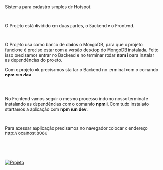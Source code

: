 # <title>cadastro-hotspots</title>

<p>Sistema para cadastro simples de Hotspot.</p></br>

<p>O Projeto está dividido em duas partes, o Backend e o Frontend.</p></br>

<p>O Projeto usa como banco de dados o MongoDB, para que o projeto funcione é preciso estar com a versão desktop do MongoDB instalada.
Feito isso precisamos entrar no Backend e no terminar rodar <strong>npm i</strong> para instalar as dependências do projeto.</p>
<p>Com o projeto ok precisamos startar o Backend no terminal com o comando <strong>npm run dev</strong>.</p></br></br>

<p>No Frontend vamos seguir o mesmo processo indo no nosso terminal e instalando as dependências com o comando <strong>npm i</strong>.
Com tudo instalado startamos a aplicação com <strong>npm run dev</strong>.</p></br>

<p>Para acessar  aaplicação precisamos no navegador colocar o endereço <link>http://localhost:8080</link></p></br></br></br>

<a href="https://uploaddeimagens.com.br/imagens/imagemprojeto-jpg"><img src="https://uploaddeimagens.com.br/imagens/imagemprojeto-jpg" title="Projeto"/></a>
